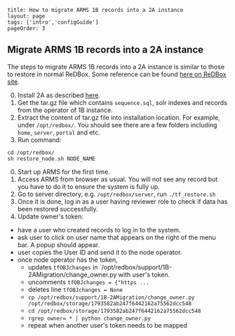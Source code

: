 ```
title: How to migrate ARMS 1B records into a 2A instance
layout: page
tags: ['intro','configGuide']
pageOrder: 3
```
## Migrate ARMS 1B records into a 2A instance
The steps to migrate ARMS 1B records into a 2A instance is similar to those to restore in normal ReDBox. Some reference can be found [here on ReDBox site](http://www.redboxresearchdata.com.au/documentation/system-administration/general-administration/system-restore-or-migration).

0. Install 2A as described [here](../documentation-site/src/documents/pages/installation.html.md).
0. Get the tar.gz file which contains `sequence.sql`, solr indexes and records from the operator of 1B instance.
0. Extract the content of tar.gz file into installation location. For example, under `/opt/redbox/`. You should see there are a few folders including `home`, `server`, `portal` and etc. 
0. Run command:
```shell
cd /opt/redbox/
sh restore_node.sh NODE_NAME
```
0. Start up ARMS for the first time.
0. Access ARMS from browser as usual. You will not see any record but you have to do it to ensure the system is fully up.
0. Go to server directory, e.g. `/opt/redbox/server`, run `./tf_restore.sh`
0. Once it is done, log in as a user having reviewer role to check if data has been restored successfully.
0. Update owner's token: 
  * have a user who created records to log in to the system.
  * ask user to click on user name that appears on the right of the menu bar. A popup should appear.
  * user copies the User ID and send it to the node operator.
  * once node operator has the token, 
     * updates `tfOBJchanges` in `/opt/redbox/support/1B-2AMigration/change_owner.py with user's token.
     * uncomments `tfOBJchanges = {"https ... `
     * deletes line `tfOBJchanges = None`
     * `cp /opt/redbox/support/1B-2AMigration/change_owner.py /opt/redbox/storage/1793582ab247f6442162a75562dcc548`
     * `cd /opt/redbox/storage/1793582ab247f6442162a75562dcc548`
     * `rgrep owner= * | python change_owner.py`
     * repeat when another user's token needs to be mapped
